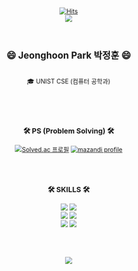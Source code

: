 <!--
**hoonably/hoonably** is a ✨ _special_ ✨ repository because its `README.md` (this file) appears on your GitHub profile.

Here are some ideas to get you started:

- 🔭 I’m currently working on ...
- 🌱 I’m currently learning ...
- 👯 I’m looking to collaborate on ...
- 🤔 I’m looking for help with ...
- 💬 Ask me about ...
- 📫 How to reach me: ...
- 😄 Pronouns: ...
- ⚡ Fun fact: ...
-->

<br>

<div align="center">

[![Hits](https://hits.seeyoufarm.com/api/count/incr/badge.svg?url=https%3A%2F%2Fgithub.com%2Fhoonably&count_bg=%2379C83D&title_bg=%23555555&icon=&icon_color=%23E7E7E7&title=hits&edge_flat=false)](https://github.com/hoonably)
</br>
<a href="https://hoonably.github.io/"><img src="https://img.shields.io/badge/-GitBlog-181717?style=flat-square&logo=GitHub&logoColor=white&"/></a>

<br>


## 😄 Jeonghoon Park 박정훈 😄
<br>
 🎓  UNIST CSE (컴퓨터 공학과)
<!--
  🔎 삼성 청년 SW 아카데미 (SSAFY) 6기
  🗣 Kakao Corp
-->
 

  <br><br><br>
 
<!--
[![Solved.ac 프로필](http://mazassumnida.wtf/api/mini/generate_badge?boj=hoonably)](https://solved.ac/hoonably)
[![solvedac badge](https://solvedac-readme-badge.vercel.app/api/v1/badge?user=hoonably)](https://github.com/2ykwang/solvedac-readme-badge)
[![solvedac badge](https://solvedac-readme-badge.vercel.app/api/v1/badge?user=hoonably&compact=1&theme=github-dark)](https://github.com/2ykwang/solvedac-readme-badge)
-->
### 🛠 PS (Problem Solving) 🛠
[![Solved.ac 프로필](http://mazassumnida.wtf/api/v2/generate_badge?boj=hoonably)](https://solved.ac/hoonably)
[![mazandi profile](http://mazandi.herokuapp.com/api?handle=hoonably&theme=dark)](https://solved.ac/hoonably)

<br><br>
  
### 🛠 SKILLS 🛠

<!-- https://simpleicons.org/?q=C%2B%2B 이 사이트에서 검색
https://img.shields.io/badge/ 글자 - 색코드 ?style=flat-square&logo= 로고이름 &logoColor=white
-->

<img src="https://img.shields.io/badge/C-A8B9CC?style=flat-square&logo=c&logoColor=white"> 
<img src="https://img.shields.io/badge/C++-00599C?style=flat-square&logo=cplusplus&logoColor=white"/> 
<br>
<img src="https://img.shields.io/badge/Python-ECD53F?style=flat-square&logo=Python&logoColor=white"/>
<img src="https://img.shields.io/badge/Java-FF7800?style=flat-square&logo=Java&logoColor=white"/>
<br>
<img src="https://img.shields.io/badge/MySQL-4479A1?style=flat-square&logo=MySQL&logoColor=white"/> 
<img src="https://img.shields.io/badge/MariaDB-003545?style=flat-square&logo=MariaDB&logoColor=white"/>
<br>

  
<!--
<img src="https://img.shields.io/badge/-Spring Boot-6DB33F?style=flat-square&logo=SpringBoot&logoColor=white"/>
<img src="https://img.shields.io/badge/-Gradle-02303A?style=flat-square&logo=Gradle"/>
<img src="https://img.shields.io/badge/-Flask-000000?style=flat-square&logo=Flask"/> 
<img src="https://img.shields.io/badge/TensorFlow-FF6F00?style=flat-square&logo=TensorFlow&logoColor=white"/>
<img src="https://img.shields.io/badge/PHP-777BB4?style=flat-square&logo=PHP&logoColor=white"/>
<img src="https://img.shields.io/badge/Laravel-FF2D20?style=flat-square&logo=Laravel&logoColor=white"/>
<img src="https://img.shields.io/badge/Firebase-FFCA28?style=flat-square&logo=Firebase&logoColor=white"/>
<img src="https://img.shields.io/badge/Amazon AWS-232F3E?style=flat-square&logo=Amazon AWS&logoColor=white"/> 
<img src="https://img.shields.io/badge/Ubuntu-E95420?style=flat-square&logo=Ubuntu&logoColor=white"/> 
<img src="https://img.shields.io/badge/Docker-2496ED?style=flat-square&logo=Docker&logoColor=white"/> 
<img src="https://img.shields.io/badge/NGINX-009639?style=flat-square&logo=NGINX&logoColor=white"/>
-->

<br><br><br>
<img src="https://github-readme-stats.vercel.app/api/top-langs/?username=hoonably&layout=compact&hide=javascript,css,scss&theme=dracula&langs_count=8"/>
